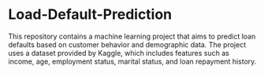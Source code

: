 # Load-Default-Prediction
This repository contains a machine learning project that aims to predict loan defaults based on customer behavior and demographic data. The project uses a dataset provided by Kaggle, which includes features such as income, age, employment status, marital status, and loan repayment history.

